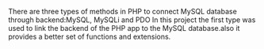 There are three types of methods in PHP to connect MySQL database through backend:MySQL, MySQLi and PDO
In this project the first type was used to link the backend of the PHP app to the MySQL database.also it provides a better set of functions and extensions. 
